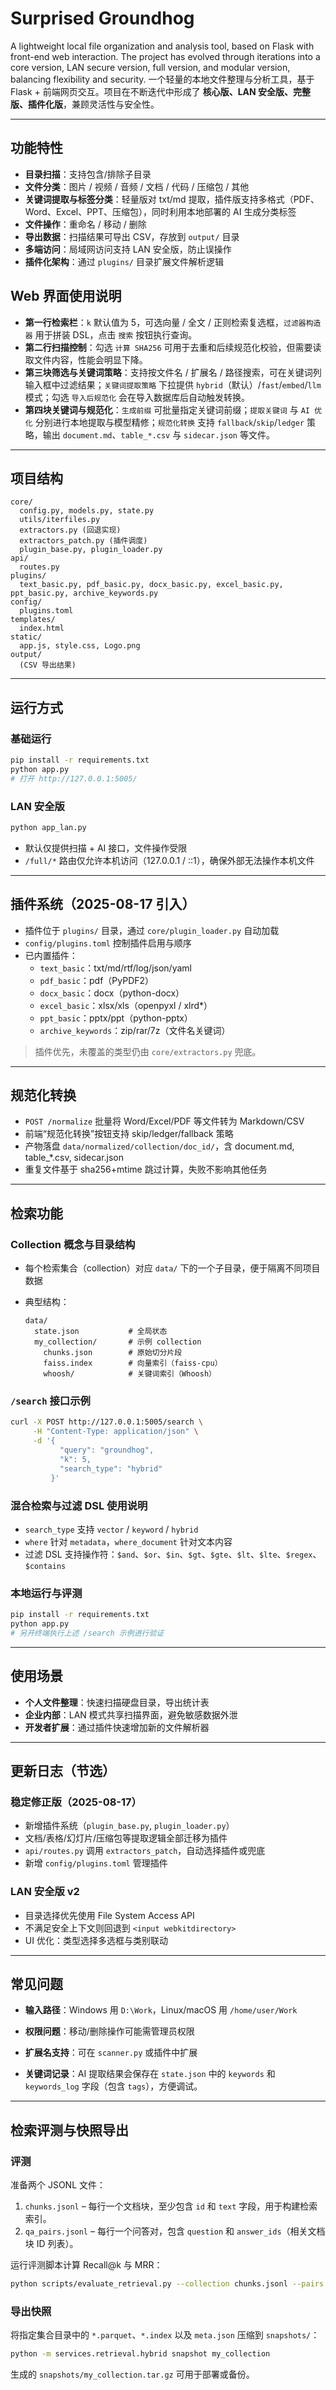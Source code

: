 # Surprised Groundhog  

A lightweight local file organization and analysis tool, based on Flask with front-end web interaction. The project has evolved through iterations into a core version, LAN secure version, full version, and modular version, balancing flexibility and security.
一个轻量的本地文件整理与分析工具，基于 Flask + 前端网页交互。项目在不断迭代中形成了 **核心版、LAN 安全版、完整版、插件化版**，兼顾灵活性与安全性。  

---

## 功能特性  
- **目录扫描**：支持包含/排除子目录  
- **文件分类**：图片 / 视频 / 音频 / 文档 / 代码 / 压缩包 / 其他  
- **关键词提取与标签分类**：轻量版对 txt/md 提取，插件版支持多格式（PDF、Word、Excel、PPT、压缩包），同时利用本地部署的 AI 生成分类标签
- **文件操作**：重命名 / 移动 / 删除  
- **导出数据**：扫描结果可导出 CSV，存放到 `output/` 目录
- **多端访问**：局域网访问支持 LAN 安全版，防止误操作
- **插件化架构**：通过 `plugins/` 目录扩展文件解析逻辑

## Web 界面使用说明
- **第一行检索栏**：`k` 默认值为 5，可选向量 / 全文 / 正则检索复选框，`过滤器构造器` 用于拼装 DSL，点击 `搜索` 按钮执行查询。
- **第二行扫描控制**：勾选 `计算 SHA256` 可用于去重和后续规范化校验，但需要读取文件内容，性能会明显下降。
- **第三块筛选与关键词策略**：支持按文件名 / 扩展名 / 路径搜索，可在关键词列输入框中过滤结果；`关键词提取策略` 下拉提供 `hybrid`（默认）/`fast`/`embed`/`llm` 模式；勾选 `导入后规范化` 会在导入数据库后自动触发转换。
- **第四块关键词与规范化**：`生成前缀` 可批量指定关键词前缀；`提取关键词` 与 `AI 优化` 分别进行本地提取与模型精修；`规范化转换` 支持 `fallback`/`skip`/`ledger` 策略，输出 `document.md`、`table_*.csv` 与 `sidecar.json` 等文件。

---

## 项目结构  
```
core/
  config.py, models.py, state.py
  utils/iterfiles.py
  extractors.py (回退实现)
  extractors_patch.py (插件调度)
  plugin_base.py, plugin_loader.py
api/
  routes.py
plugins/
  text_basic.py, pdf_basic.py, docx_basic.py, excel_basic.py, ppt_basic.py, archive_keywords.py
config/
  plugins.toml
templates/
  index.html
static/
  app.js, style.css, Logo.png
output/
  (CSV 导出结果)
```

---

## 运行方式  

### 基础运行  
```bash
pip install -r requirements.txt
python app.py
# 打开 http://127.0.0.1:5005/
```

### LAN 安全版  
```bash
python app_lan.py
```
- 默认仅提供扫描 + AI 接口，文件操作受限  
- `/full/*` 路由仅允许本机访问（127.0.0.1 / ::1），确保外部无法操作本机文件  

---

## 插件系统（2025-08-17 引入）  
- 插件位于 `plugins/` 目录，通过 `core/plugin_loader.py` 自动加载  
- `config/plugins.toml` 控制插件启用与顺序  
- 已内置插件：  
  - `text_basic`：txt/md/rtf/log/json/yaml  
  - `pdf_basic`：pdf（PyPDF2）  
  - `docx_basic`：docx（python-docx）  
  - `excel_basic`：xlsx/xls（openpyxl / xlrd*）  
  - `ppt_basic`：pptx/ppt（python-pptx）  
  - `archive_keywords`：zip/rar/7z（文件名关键词）  

> 插件优先，未覆盖的类型仍由 `core/extractors.py` 兜底。

---

## 规范化转换
- `POST /normalize` 批量将 Word/Excel/PDF 等文件转为 Markdown/CSV
- 前端“规范化转换”按钮支持 skip/ledger/fallback 策略
- 产物落盘 `data/normalized/collection/doc_id/`，含 document.md, table_*.csv, sidecar.json
- 重复文件基于 sha256+mtime 跳过计算，失败不影响其他任务

---

## 检索功能

### Collection 概念与目录结构
- 每个检索集合（collection）对应 `data/` 下的一个子目录，便于隔离不同项目数据
- 典型结构：

  ```
  data/
    state.json           # 全局状态
    my_collection/       # 示例 collection
      chunks.json        # 原始切分片段
      faiss.index        # 向量索引（faiss-cpu）
      whoosh/            # 关键词索引（Whoosh）
  ```

### `/search` 接口示例

```bash
curl -X POST http://127.0.0.1:5005/search \
     -H "Content-Type: application/json" \
     -d '{
           "query": "groundhog", 
           "k": 5,
           "search_type": "hybrid"
         }'
```

### 混合检索与过滤 DSL 使用说明
- `search_type` 支持 `vector` / `keyword` / `hybrid`
- `where` 针对 `metadata`，`where_document` 针对文本内容
- 过滤 DSL 支持操作符：`$and`、`$or`、`$in`、`$gt`、`$gte`、`$lt`、`$lte`、`$regex`、`$contains`

### 本地运行与评测
```bash
pip install -r requirements.txt
python app.py
# 另开终端执行上述 /search 示例进行验证
```

---

## 使用场景

- **个人文件整理**：快速扫描硬盘目录，导出统计表  
- **企业内部**：LAN 模式共享扫描界面，避免敏感数据外泄  
- **开发者扩展**：通过插件快速增加新的文件解析器  

---

## 更新日志（节选）  

### 稳定修正版（2025-08-17）  
- 新增插件系统（`plugin_base.py`, `plugin_loader.py`）  
- 文档/表格/幻灯片/压缩包等提取逻辑全部迁移为插件  
- `api/routes.py` 调用 `extractors_patch`，自动选择插件或兜底  
- 新增 `config/plugins.toml` 管理插件  

### LAN 安全版 v2  
- 目录选择优先使用 File System Access API  
- 不满足安全上下文则回退到 `<input webkitdirectory>`  
- UI 优化：类型选择多选框与类别联动  

---

## 常见问题
- **输入路径**：Windows 用 `D:\Work`，Linux/macOS 用 `/home/user/Work`  
- **权限问题**：移动/删除操作可能需管理员权限  
- **扩展名支持**：可在 `scanner.py` 或插件中扩展  

- **关键词记录**：AI 提取结果会保存在 `state.json` 中的 `keywords` 和 `keywords_log` 字段（包含 `tags`），方便调试。

---

## 检索评测与快照导出

### 评测
准备两个 JSONL 文件：

1. `chunks.jsonl` – 每行一个文档块，至少包含 `id` 和 `text` 字段，用于构建检索索引。
2. `qa_pairs.jsonl` – 每行一个问答对，包含 `question` 和 `answer_ids`（相关文档块 ID 列表）。

运行评测脚本计算 Recall@k 与 MRR：

```bash
python scripts/evaluate_retrieval.py --collection chunks.jsonl --pairs qa_pairs.jsonl --k 5
```

### 导出快照
将指定集合目录中的 `*.parquet`、`*.index` 以及 `meta.json` 压缩到 `snapshots/`：

```bash
python -m services.retrieval.hybrid snapshot my_collection
```

生成的 `snapshots/my_collection.tar.gz` 可用于部署或备份。
